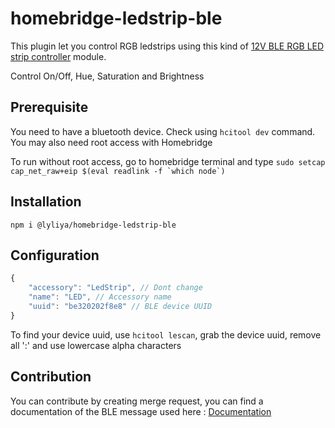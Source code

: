 # homebridge-ledstrip-ble

This plugin let you control RGB ledstrips using this kind of [12V BLE RGB LED strip controller](https://www.aliexpress.com/item/4000208329326.html) module.

Control On/Off, Hue, Saturation and Brightness

## Prerequisite
You need to have a bluetooth device. Check using `hcitool dev` command. You may also need root access with Homebridge

To run without root access, go to homebridge terminal and type ```sudo setcap cap_net_raw+eip $(eval readlink -f `which node`)```

## Installation

`npm i @lyliya/homebridge-ledstrip-ble`

## Configuration
```js
{
    "accessory": "LedStrip", // Dont change
    "name": "LED", // Accessory name
    "uuid": "be320202f8e8" // BLE device UUID
}
```

To find your device uuid, use `hcitool lescan`, grab the device uuid, remove all ':' and use lowercase alpha characters

## Contribution
You can contribute by creating merge request, you can find a documentation of the BLE message used here : [Documentation](https://github.com/arduino12/ble_rgb_led_strip_controller/blob/master/README.md)
